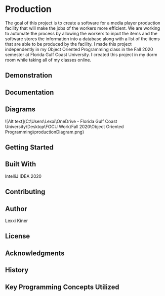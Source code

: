 # Production
The goal of this project is to create a software for a media player production facility that will make the jobs of the workers more efficient. We are working to automate
the process by allowing the workers to input the items and the software stores the information into a database along with a list of the items that are able to be produced
by the facility. I made this project independently in my Object Oriented Programming class in the Fall 2020 semester at Florida Gulf Coast University. I created this 
project in my dorm room while taking all of my classes online.

## Demonstration

## Documentation


## Diagrams
![Alt text](C:\Users\Lexxi\OneDrive - Florida Gulf Coast University\Desktop\FGCU Work\Fall 2020\Object Oriented Programming\productionDiagram.png) 

## Getting Started


## Built With
IntelliJ IDEA 2020

## Contributing


## Author
Lexxi Kiner

## License


## Acknowledgments


## History


## Key Programming Concepts Utilized
